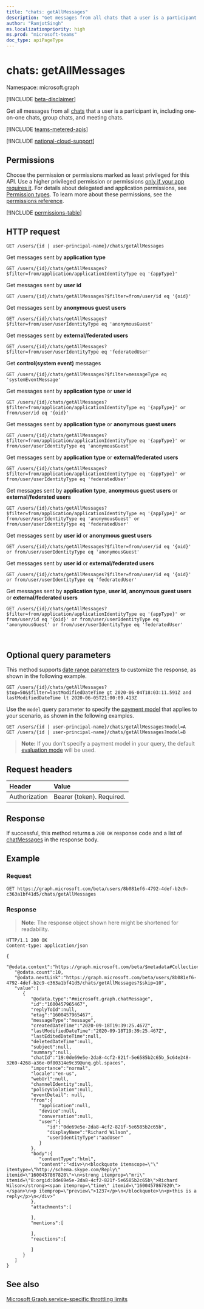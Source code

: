 ```yaml
---
title: "chats: getAllMessages"
description: "Get messages from all chats that a user is a participant in."
author: "RamjotSingh"
ms.localizationpriority: high
ms.prod: "microsoft-teams"
doc_type: apiPageType
---
```


# chats: getAllMessages

Namespace: microsoft.graph

[!INCLUDE [beta-disclaimer](../../includes/beta-disclaimer.md)]

Get all messages from all [chats](../resources/chatmessage.md) that a user is a participant in, including one-on-one chats, group chats, and meeting chats.

[!INCLUDE [teams-metered-apis](../../includes/teams-metered-apis.md)]

[!INCLUDE [national-cloud-support](../../includes/global-only.md)]

## Permissions

Choose the permission or permissions marked as least privileged for this API. Use a higher privileged permission or permissions [only if your app requires it](/graph/permissions-overview#best-practices-for-using-microsoft-graph-permissions). For details about delegated and application permissions, see [Permission types](/graph/permissions-overview#permission-types). To learn more about these permissions, see the [permissions reference](/graph/permissions-reference).

<!-- { "blockType": "permissions", "name": "chats_getallmessages" } -->
[!INCLUDE [permissions-table](../includes/permissions/chats-getallmessages-permissions.md)]

## HTTP request

<!-- { "blockType": "ignored" } -->
```http
GET /users/{id | user-principal-name}/chats/getAllMessages
```

Get messages sent by **application type**
<!-- { "blockType": "ignored" } -->
```http
GET /users/{id}/chats/getAllMessages?$filter=from/application/applicationIdentityType eq '{appType}' 
```

Get messages sent by **user id**
<!-- { "blockType": "ignored" } -->
```http
GET /users/{id}/chats/getAllMessages?$filter=from/user/id eq '{oid}'
```

Get messages sent by **anonymous guest users**
<!-- { "blockType": "ignored" } -->
```http
GET /users/{id}/chats/getAllMessages?$filter=from/user/userIdentityType eq 'anonymousGuest'  
```

Get messages sent by **external/federated users**
<!-- { "blockType": "ignored" } -->
```http
GET /users/{id}/chats/getAllMessages?$filter=from/user/userIdentityType eq 'federatedUser'
```

Get **control(system event)** messages
<!-- { "blockType": "ignored" } -->
```http
GET /users/{id}/chats/getAllMessages?$filter=messageType eq 'systemEventMessage'
```

Get messages sent by **application type** or **user id**
<!-- { "blockType": "ignored" } -->
```http
GET /users/{id}/chats/getAllMessages?$filter=from/application/applicationIdentityType eq '{appType}' or from/user/id eq '{oid}'
```

Get messages sent by **application type** or **anonymous guest users**
<!-- { "blockType": "ignored" } -->
```http
GET /users/{id}/chats/getAllMessages?$filter=from/application/applicationIdentityType eq '{appType}' or from/user/userIdentityType eq 'anonymousGuest' 
```

Get messages sent by **application type** or **external/federated users**
<!-- { "blockType": "ignored" } -->
```http
GET /users/{id}/chats/getAllMessages?$filter=from/application/applicationIdentityType eq '{appType}' or from/user/userIdentityType eq 'federatedUser'
```

Get messages sent by **application type**, **anonymous guest users** or **external/federated users**
<!-- { "blockType": "ignored" } -->
```http
GET /users/{id}/chats/getAllMessages?$filter=from/application/applicationIdentityType eq '{appType}' or from/user/userIdentityType eq 'anonymousGuest' or from/user/userIdentityType eq 'federatedUser'
```

Get messages sent by **user id** or **anonymous guest users**
<!-- { "blockType": "ignored" } -->
```http
GET /users/{id}/chats/getAllMessages?$filter=from/user/id eq '{oid}' or from/user/userIdentityType eq 'anonymousGuest'
```

Get messages sent by **user id** or **external/federated users**
<!-- { "blockType": "ignored" } -->
```http
GET /users/{id}/chats/getAllMessages?$filter=from/user/id eq '{oid}' or from/user/userIdentityType eq 'federatedUser'
```

Get messages sent by **application type**, **user id**, **anonymous guest users** or **external/federated users**
<!-- { "blockType": "ignored" } -->
```http
GET /users/{id}/chats/getAllMessages?$filter=from/application/applicationIdentityType eq '{appType}' or from/user/id eq '{oid}' or from/user/userIdentityType eq 'anonymousGuest' or from/user/userIdentityType eq 'federatedUser'
```
</br>

## Optional query parameters

This method supports [date range parameters](/graph/query-parameters) to customize the response, as shown in the following example.

```http
GET /users/{id}/chats/getAllMessages?$top=50&$filter=lastModifiedDateTime gt 2020-06-04T18:03:11.591Z and lastModifiedDateTime lt 2020-06-05T21:00:09.413Z
```
Use the `model` query parameter to specify the [payment model](/graph/teams-licenses) that applies to your scenario, as shown in the following examples.  

```http
GET /users/{id | user-principal-name}/chats/getAllMessages?model=A
GET /users/{id | user-principal-name}/chats/getAllMessages?model=B
```
>**Note:** If you don't specify a payment model in your query, the default [evaluation mode](/graph/teams-licenses#evaluation-mode-default-requirements) will be used.

## Request headers
| Header       | Value |
|:---------------|:--------|
| Authorization  | Bearer {token}. Required. |

## Response

If successful, this method returns a `200 OK` response code and a list of [chatMessages](../resources/chatmessage.md) in the response body.

## Example

### Request

```msgraph-interactive
GET https://graph.microsoft.com/beta/users/8b081ef6-4792-4def-b2c9-c363a1bf41d5/chats/getAllMessages
```

### Response

>**Note:** The response object shown here might be shortened for readability.
<!-- {
  "blockType": "response",
  "truncated": true,
  "@odata.type": "microsoft.graph.chatMessage"
} -->
```http
HTTP/1.1 200 OK
Content-type: application/json

{
   "@odata.context":"https://graph.microsoft.com/beta/$metadata#Collection(chatMessage)",
   "@odata.count":10,
   "@odata.nextLink":"https://graph.microsoft.com/beta/users/8b081ef6-4792-4def-b2c9-c363a1bf41d5/chats/getAllMessages?$skip=10",
   "value":[
      {
         "@odata.type":"#microsoft.graph.chatMessage",
         "id":"1600457965467",
         "replyToId":null,
         "etag":"1600457965467",
         "messageType":"message",
         "createdDateTime":"2020-09-18T19:39:25.467Z",
         "lastModifiedDateTime":"2020-09-18T19:39:25.467Z",
         "lastEditedDateTime":null,
         "deletedDateTime":null,
         "subject":null,
         "summary":null,
         "chatId":"19:0de69e5e-2da8-4cf2-821f-5e6585b2c65b_5c64e248-3269-4268-a36e-0f80314e9c39@unq.gbl.spaces",
         "importance":"normal",
         "locale":"en-us",
         "webUrl":null,
         "channelIdentity":null,
         "policyViolation":null,
         "eventDetail": null,
         "from":{
            "application":null,
            "device":null,
            "conversation":null,
            "user":{
               "id":"0de69e5e-2da8-4cf2-821f-5e6585b2c65b",
               "displayName":"Richard Wilson",
               "userIdentityType":"aadUser"
            }
         },
         "body":{
            "contentType":"html",
            "content":"<div>\n<blockquote itemscope=\"\" itemtype=\"http://schema.skype.com/Reply\" itemid=\"1600457867820\">\n<strong itemprop=\"mri\" itemid=\"8:orgid:0de69e5e-2da8-4cf2-821f-5e6585b2c65b\">Richard Wilson</strong><span itemprop=\"time\" itemid=\"1600457867820\"></span>\n<p itemprop=\"preview\">1237</p>\n</blockquote>\n<p>this is a reply</p>\n</div>"
         },
         "attachments":[

         ],
         "mentions":[

         ],
         "reactions":[

         ]
      }
   ]
}
```

<!-- uuid: 8fcb5dbc-d5aa-4681-8e31-b001d5168d79
2015-10-25 14:57:30 UTC -->
<!--
{
  "type": "#page.annotation",
  "description": "chats: getallmessages",
  "keywords": "",
  "section": "documentation",
  "tocPath": "",
  "suppressions": []
}
-->

## See also

[Microsoft Graph service-specific throttling limits](/graph/throttling-limits#microsoft-teams-service-limits)

